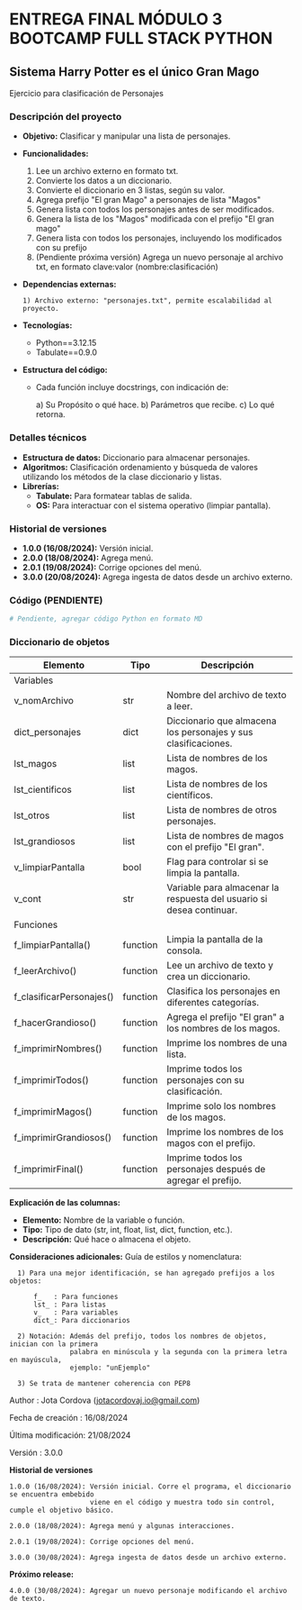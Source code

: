 # ENTREGA FINAL MÓDULO 3 BOOTCAMP FULL STACK PYTHON

## Sistema Harry Potter es el único Gran Mago
  Ejercicio para clasificación de Personajes

### Descripción del proyecto

* **Objetivo:** Clasificar y manipular una lista de personajes.
* **Funcionalidades:**
    1) Lee un archivo externo en formato txt.
    2) Convierte los datos a un diccionario.
    3) Convierte el diccionario en 3 listas, según su valor.
    4) Agrega prefijo "El gran Mago" a personajes de lista "Magos"
    5) Genera lista con todos los personajes antes de ser modificados.
    6) Genera la lista de los "Magos" modificada con el prefijo "El gran mago"
    7) Genera lista con todos los personajes, incluyendo los modificados con su prefijo
    8) (Pendiente próxima versión) Agrega un nuevo personaje al archivo txt, en formato clave:valor (nombre:clasificación)
* **Dependencias externas:**
  
      1) Archivo externo: "personajes.txt", permite escalabilidad al proyecto.
       
* **Tecnologías:**
    * Python==3.12.15
    * Tabulate==0.9.0  
* **Estructura del código:**
    * Cada función incluye docstrings, con indicación de:
      
      a) Su Propósito o qué hace.
      b) Parámetros que recibe.
      c) Lo qué retorna.
    
### Detalles técnicos

* **Estructura de datos:** Diccionario para almacenar personajes.
* **Algoritmos:** Clasificación ordenamiento y búsqueda de valores utilizando los métodos de la clase diccionario y listas.
* **Librerías:**
    * **Tabulate:** Para formatear tablas de salida.
    * **OS:** Para interactuar con el sistema operativo (limpiar pantalla).

### Historial de versiones
* **1.0.0 (16/08/2024):** Versión inicial.
* **2.0.0 (18/08/2024):** Agrega menú.
* **2.0.1 (19/08/2024):** Corrige opciones del menú.
* **3.0.0 (20/08/2024):** Agrega ingesta de datos desde un archivo externo.

### Código (PENDIENTE)

```python
# Pendiente, agregar código Python en formato MD
```

### Diccionario de objetos

| Elemento | Tipo | Descripción |
|---|---|---|
| Variables |  |  |
| v_nomArchivo | str | Nombre del archivo de texto a leer. |
| dict_personajes | dict | Diccionario que almacena los personajes y sus clasificaciones. |
| lst_magos | list | Lista de nombres de los magos. |
| lst_cientificos | list | Lista de nombres de los científicos. |
| lst_otros | list | Lista de nombres de otros personajes. |
| lst_grandiosos | list | Lista de nombres de magos con el prefijo "El gran". |
| v_limpiarPantalla | bool | Flag para controlar si se limpia la pantalla. |
| v_cont | str | Variable para almacenar la respuesta del usuario si desea continuar. |
| Funciones |  |  |
| f_limpiarPantalla() | function | Limpia la pantalla de la consola. |
| f_leerArchivo() | function | Lee un archivo de texto y crea un diccionario. |
| f_clasificarPersonajes() | function | Clasifica los personajes en diferentes categorías. |
| f_hacerGrandioso() | function | Agrega el prefijo "El gran" a los nombres de los magos. |
| f_imprimirNombres() | function | Imprime los nombres de una lista. |
| f_imprimirTodos() | function | Imprime todos los personajes con su clasificación. |
| f_imprimirMagos() | function | Imprime solo los nombres de los magos. |
| f_imprimirGrandiosos() | function | Imprime los nombres de los magos con el prefijo. |
| f_imprimirFinal() | function | Imprime todos los personajes después de agregar el prefijo. |

**Explicación de las columnas:**

-   **Elemento:** Nombre de la variable o función.
-   **Tipo:** Tipo de dato (str, int, float, list, dict, function, etc.).
-   **Descripción:** Qué hace o almacena el objeto.

**Consideraciones adicionales:**
    Guía de estilos y nomenclatura:
    
      1) Para una mejor identificación, se han agregado prefijos a los objetos:
      
          f_   : Para funciones
          lst_ : Para listas
          v_   : Para variables
          dict_: Para diccionarios
          
      2) Notación: Además del prefijo, todos los nombres de objetos, inician con la primera 
                   palabra en minúscula y la segunda con la primera letra en mayúscula, 
                   ejemplo: "unEjemplo"
                   
      3) Se trata de mantener coherencia con PEP8      

Author             : Jota Cordova (jotacordovaj.io@gmail.com)

Fecha de creación  : 16/08/2024

Última modificación: 21/08/2024

Versión            : 3.0.0

**Historial de versiones**
   
    1.0.0 (16/08/2024): Versión inicial. Corre el programa, el diccionario se encuentra embebido
                        viene en el código y muestra todo sin control, cumple el objetivo básico.
                        
    2.0.0 (18/08/2024): Agrega menú y algunas interacciones.
    
    2.0.1 (19/08/2024): Corrige opciones del menú.
    
    3.0.0 (30/08/2024): Agrega ingesta de datos desde un archivo externo.

**Próximo release:**    
    
    4.0.0 (30/08/2024): Agregar un nuevo personaje modificando el archivo de texto.
